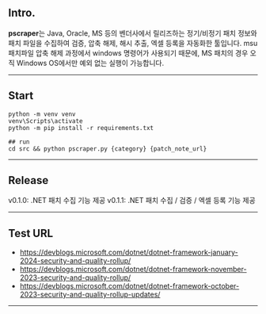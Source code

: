 ## Intro.
<b>pscraper</b>는 Java, Oracle, MS 등의 벤더사에서 릴리즈하는 정기/비정기 패치 정보와 패치 파일을 수집하여 검증, 압축 해제, 해시 추출, 엑셀 등록을 자동화한 툴입니다.
msu 패치파일 압축 해제 과정에서 windows 명령어가 사용되기 때문에, MS 패치의 경우 오직 Windows OS에서만 예외 없는 실행이 가능합니다.
    

---

## Start
```shell
python -m venv venv
venv\Scripts\activate
python -m pip install -r requirements.txt

## run
cd src && python pscraper.py {category} {patch_note_url}
```

---

## Release
v0.1.0: .NET 패치 수집 기능 제공
v0.1.1: .NET 패치 수집 / 검증 / 엑셀 등록 기능 제공


---

## Test URL 
- https://devblogs.microsoft.com/dotnet/dotnet-framework-january-2024-security-and-quality-rollup/
- https://devblogs.microsoft.com/dotnet/dotnet-framework-november-2023-security-and-quality-rollup/
- https://devblogs.microsoft.com/dotnet/dotnet-framework-october-2023-security-and-quality-rollup-updates/

---
